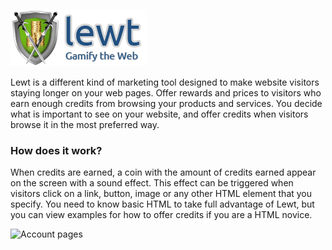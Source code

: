 ![Gamify your website - Offer rewards and prices to loyal visitors and keep them coming back for more.](/public/images/lewt_logo.png "Gamify your website - Offer rewards and prices to loyal visitors and keep them coming back for more.")

Lewt is a different kind of marketing tool designed to make website visitors staying longer on your web pages. Offer rewards and prices to visitors who earn enough credits from browsing your products and services. You decide what is important to see on your website, and offer credits when visitors browse it in the most preferred way. 

### How does it work?

When credits are earned, a coin with the amount of credits earned appear on the screen with a sound effect. This effect can be triggered when visitors click on a link, button, image or any other HTML element that you specify. You need to know basic HTML to take full advantage of Lewt, but you can view examples for how to offer credits if you are a HTML novice.

![Account pages](/public/images/lewt_account.png "Account pages")
